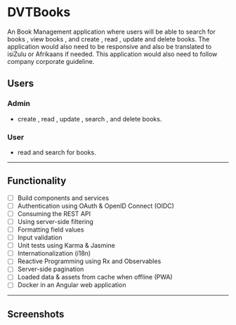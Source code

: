 # DVTBooks

An Book Management application where users will be able to search for books , view books , and create , read , update and delete books. The application would also need to be responsive and also be translated to isiZulu or Afrikaans if needed. This application would also need to follow company corporate guideline.

## Users

### Admin

- create , read , update , search , and delete books.

### User

- read and search for books.

---

## Functionality

- [ ] Build components and services
- [ ] Authentication using OAuth & OpenID Connect (OIDC)
- [ ] Consuming the REST API
- [ ] Using server-side filtering
- [ ] Formatting field values
- [ ] Input validation
- [ ] Unit tests using Karma & Jasmine
- [ ] Internationalization (i18n)
- [ ] Reactive Programming using Rx and Observables
- [ ] Server-side pagination
- [ ] Loaded data & assets from cache when offline (PWA)
- [ ] Docker in an Angular web application

---

## Screenshots

